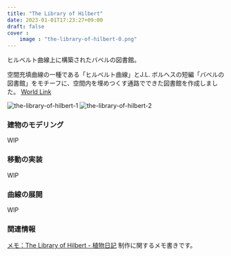 ```yaml
---
title: "The Library of Hilbert"
date: 2023-01-01T17:23:27+09:00
draft: false
cover :
    image : "the-library-of-hilbert-0.png"
---
```


ヒルベルト曲線上に構築されたバベルの図書館。

<!--more-->
空間充填曲線の一種である「ヒルベルト曲線」とJ.L. ボルヘスの短編「バベルの図書館」をモチーフに、空間内を埋めつくす通路でできた図書館を作成しました。 
[World Link](https://vrchat.com/home/launch?worldId=wrld_94540748-59cc-4ce6-884d-721b3f85f0c2)

![the-library-of-hilbert-1](/the-library-of-hilbert/the-library-of-hilbert-1.jpg)
![the-library-of-hilbert-2](/the-library-of-hilbert/the-library-of-hilbert-2.jpg)


### 建物のモデリング
WIP

### 移動の実装
WIP

### 曲線の展開
WIP

### 関連情報 
[メモ：The Library of Hilbert - 植物日記](https://aquatic-hideout.hatenablog.com/entry/2023/06/04/012349)
制作に関するメモ書きです。